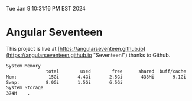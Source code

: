 Tue Jan  9 10:31:16 PM EST 2024

# Angular Seventeen


This project is live at [https://angularseventeen.github.io](https://angularseventeen.github.io "Seventeen!") thanks to Github.

```bash
System Memory
               total        used        free      shared  buff/cache   available
Mem:            15Gi       4.4Gi       2.5Gi       433Mi       9.1Gi        10Gi
Swap:          8.0Gi       1.5Gi       6.5Gi
System Storage
374M	.
